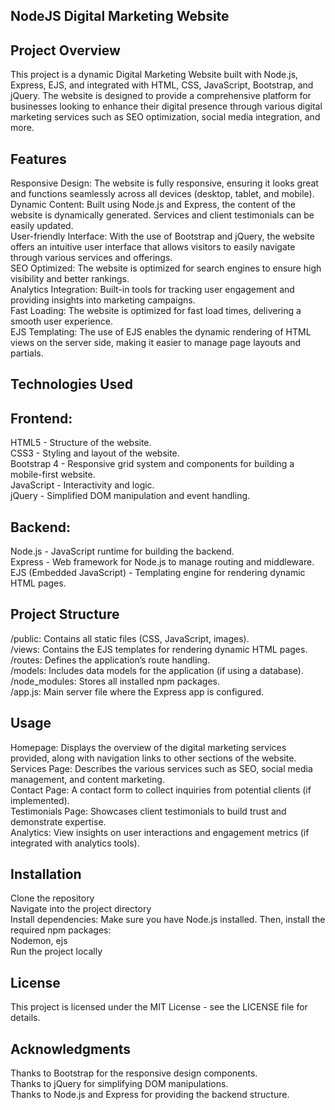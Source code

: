 ## NodeJS Digital Marketing Website ##

## Project Overview ##
This project is a dynamic Digital Marketing Website built with Node.js, Express, EJS, and integrated with HTML, CSS, JavaScript, Bootstrap, and jQuery. The website is designed to provide a comprehensive platform for businesses looking to enhance their digital presence through various digital marketing services such as SEO optimization, social media integration, and more.

## Features ##
Responsive Design: The website is fully responsive, ensuring it looks great and functions seamlessly across all devices (desktop, tablet, and mobile).  
Dynamic Content: Built using Node.js and Express, the content of the website is dynamically generated. Services and client testimonials can be easily updated.  
User-friendly Interface: With the use of Bootstrap and jQuery, the website offers an intuitive user interface that allows visitors to easily navigate through various services and offerings.  
SEO Optimized: The website is optimized for search engines to ensure high visibility and better rankings.  
Analytics Integration: Built-in tools for tracking user engagement and providing insights into marketing campaigns.  
Fast Loading: The website is optimized for fast load times, delivering a smooth user experience.  
EJS Templating: The use of EJS enables the dynamic rendering of HTML views on the server side, making it easier to manage page layouts and partials.  

## Technologies Used ##
## Frontend: ##

HTML5 - Structure of the website.  
CSS3 - Styling and layout of the website.  
Bootstrap 4 - Responsive grid system and components for building a mobile-first website.  
JavaScript - Interactivity and logic.  
jQuery - Simplified DOM manipulation and event handling.  


## Backend: ##

Node.js - JavaScript runtime for building the backend.  
Express - Web framework for Node.js to manage routing and middleware.  
EJS (Embedded JavaScript) - Templating engine for rendering dynamic HTML pages.  


## Project Structure ##
/public: Contains all static files (CSS, JavaScript, images).  
/views: Contains the EJS templates for rendering dynamic HTML pages.  
/routes: Defines the application’s route handling.  
/models: Includes data models for the application (if using a database).  
/node_modules: Stores all installed npm packages.  
/app.js: Main server file where the Express app is configured.  

## Usage ##
Homepage: Displays the overview of the digital marketing services provided, along with navigation links to other sections of the website.  
Services Page: Describes the various services such as SEO, social media management, and content marketing.  
Contact Page: A contact form to collect inquiries from potential clients (if implemented).  
Testimonials Page: Showcases client testimonials to build trust and demonstrate expertise.  
Analytics: View insights on user interactions and engagement metrics (if integrated with analytics tools).  

## Installation ##
Clone the repository  
Navigate into the project directory  
Install dependencies: Make sure you have Node.js installed. Then, install the required npm packages:  
Nodemon, ejs  
Run the project locally  


## License ##
This project is licensed under the MIT License - see the LICENSE file for details.  

## Acknowledgments ##
Thanks to Bootstrap for the responsive design components.  
Thanks to jQuery for simplifying DOM manipulations.  
Thanks to Node.js and Express for providing the backend structure.  
